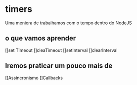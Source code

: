 # timers

Uma meniera de trabalhamos com o tempo dentro do NodeJS

## o que vamos aprender

[]set Timeout
[]cleaTimeout
[]setInterval
[]clearInterval

## Iremos praticar um pouco mais de

[]Assincronismo
[]Callbacks
